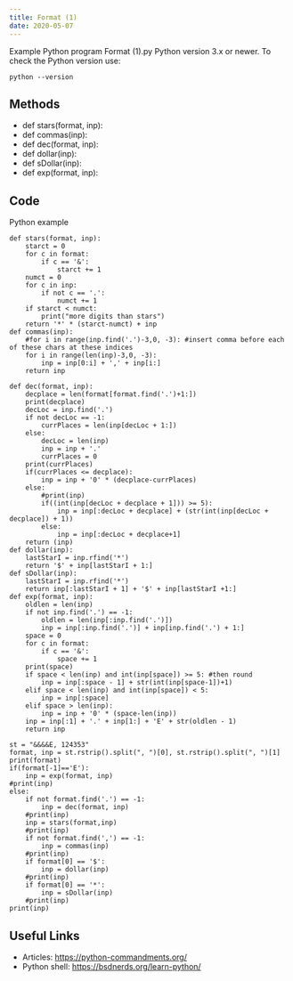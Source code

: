 ```yaml
---
title: Format (1)
date: 2020-05-07
---
```

Example Python program Format (1).py
Python version 3.x or newer.
To check the Python version use:

    python --version


## Methods

* def stars(format, inp):
* def commas(inp):
* def dec(format, inp):
* def dollar(inp):
* def sDollar(inp):
* def exp(format, inp):

## Code

Python example

    def stars(format, inp):
    	starct = 0
    	for c in format:
    		if c == '&':
    			starct += 1
    	numct = 0
    	for c in inp:
    		if not c == '.':
    			numct += 1
    	if starct < numct:
    		print("more digits than stars")
    	return '*' * (starct-numct) + inp
    def commas(inp):
    	#for i in range(inp.find('.')-3,0, -3): #insert comma before each of these chars at these indices
    	for i in range(len(inp)-3,0, -3):
    		inp = inp[0:i] + ',' + inp[i:]
    	return inp
    
    def dec(format, inp):
    	decplace = len(format[format.find('.')+1:])
    	print(decplace)
    	decLoc = inp.find('.')
    	if not decLoc == -1:
    		currPlaces = len(inp[decLoc + 1:])
    	else:
    		decLoc = len(inp)
    		inp = inp + '.'
    		currPlaces = 0
    	print(currPlaces)
    	if(currPlaces <= decplace):
    		inp = inp + '0' * (decplace-currPlaces)
    	else:
    		#print(inp)
    		if((int(inp[decLoc + decplace + 1])) >= 5):
    			inp = inp[:decLoc + decplace] + (str(int(inp[decLoc + decplace]) + 1))
    		else:
    			inp = inp[:decLoc + decplace+1]
    	return (inp)
    def dollar(inp):
    	lastStarI = inp.rfind('*')
    	return '$' + inp[lastStarI + 1:]
    def sDollar(inp):
    	lastStarI = inp.rfind('*')
    	return inp[:lastStarI + 1] + '$' + inp[lastStarI +1:]
    def exp(format, inp):
    	oldlen = len(inp)
    	if not inp.find('.') == -1:
    		oldlen = len(inp[:inp.find('.')])
    		inp = inp[:inp.find('.')] + inp[inp.find('.') + 1:]
    	space = 0
    	for c in format:
    		if c == '&':
    			space += 1 
    	print(space)
    	if space < len(inp) and int(inp[space]) >= 5: #then round
    		inp = inp[:space - 1] + str(int(inp[space-1])+1)
    	elif space < len(inp) and int(inp[space]) < 5:
    		inp = inp[:space]
    	elif space > len(inp):
    		inp = inp + '0' * (space-len(inp))
    	inp = inp[:1] + '.' + inp[1:] + 'E' + str(oldlen - 1)
    	return inp
    	
    st = "&&&&E, 124353"
    format, inp = st.rstrip().split(", ")[0], st.rstrip().split(", ")[1]
    print(format)
    if(format[-1]=='E'):
    	inp = exp(format, inp)
    #print(inp)
    else:
    	if not format.find('.') == -1:
    		inp = dec(format, inp)
    	#print(inp)
    	inp = stars(format,inp)
    	#print(inp)
    	if not format.find(',') == -1:
    		inp = commas(inp)
    	#print(inp)
    	if format[0] == '$':
    		inp = dollar(inp)
    	#print(inp)
    	if format[0] == '*':
    		inp = sDollar(inp)
    	#print(inp)
    print(inp)

## Useful Links

- Articles: https://python-commandments.org/
- Python shell: https://bsdnerds.org/learn-python/

